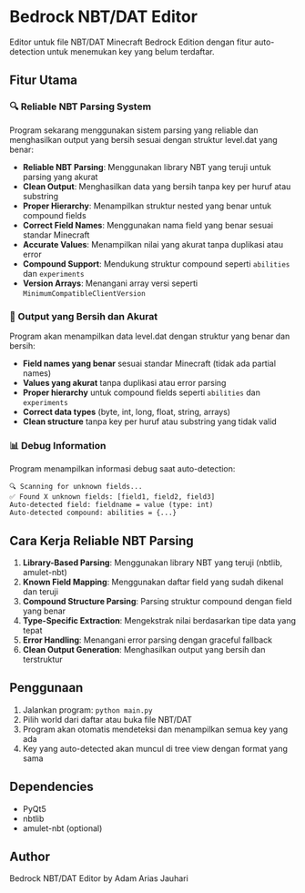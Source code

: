 # Bedrock NBT/DAT Editor

Editor untuk file NBT/DAT Minecraft Bedrock Edition dengan fitur auto-detection untuk menemukan key yang belum terdaftar.

## Fitur Utama

### 🔍 Reliable NBT Parsing System
Program sekarang menggunakan sistem parsing yang reliable dan menghasilkan output yang bersih sesuai dengan struktur level.dat yang benar:

- **Reliable NBT Parsing**: Menggunakan library NBT yang teruji untuk parsing yang akurat
- **Clean Output**: Menghasilkan data yang bersih tanpa key per huruf atau substring
- **Proper Hierarchy**: Menampilkan struktur nested yang benar untuk compound fields
- **Correct Field Names**: Menggunakan nama field yang benar sesuai standar Minecraft
- **Accurate Values**: Menampilkan nilai yang akurat tanpa duplikasi atau error
- **Compound Support**: Mendukung struktur compound seperti `abilities` dan `experiments`
- **Version Arrays**: Menangani array versi seperti `MinimumCompatibleClientVersion`

### 🎯 Output yang Bersih dan Akurat
Program akan menampilkan data level.dat dengan struktur yang benar dan bersih:
- **Field names yang benar** sesuai standar Minecraft (tidak ada partial names)
- **Values yang akurat** tanpa duplikasi atau error parsing
- **Proper hierarchy** untuk compound fields seperti `abilities` dan `experiments`
- **Correct data types** (byte, int, long, float, string, arrays)
- **Clean structure** tanpa key per huruf atau substring yang tidak valid

### 📊 Debug Information
Program menampilkan informasi debug saat auto-detection:
```
🔍 Scanning for unknown fields...
✅ Found X unknown fields: [field1, field2, field3]
Auto-detected field: fieldname = value (type: int)
Auto-detected compound: abilities = {...}
```

## Cara Kerja Reliable NBT Parsing

1. **Library-Based Parsing**: Menggunakan library NBT yang teruji (nbtlib, amulet-nbt)
2. **Known Field Mapping**: Menggunakan daftar field yang sudah dikenal dan teruji
3. **Compound Structure Parsing**: Parsing struktur compound dengan field yang benar
4. **Type-Specific Extraction**: Mengekstrak nilai berdasarkan tipe data yang tepat
5. **Error Handling**: Menangani error parsing dengan graceful fallback
6. **Clean Output Generation**: Menghasilkan output yang bersih dan terstruktur

## Penggunaan

1. Jalankan program: `python main.py`
2. Pilih world dari daftar atau buka file NBT/DAT
3. Program akan otomatis mendeteksi dan menampilkan semua key yang ada
4. Key yang auto-detected akan muncul di tree view dengan format yang sama

## Dependencies

- PyQt5
- nbtlib
- amulet-nbt (optional)

## Author

Bedrock NBT/DAT Editor by Adam Arias Jauhari
